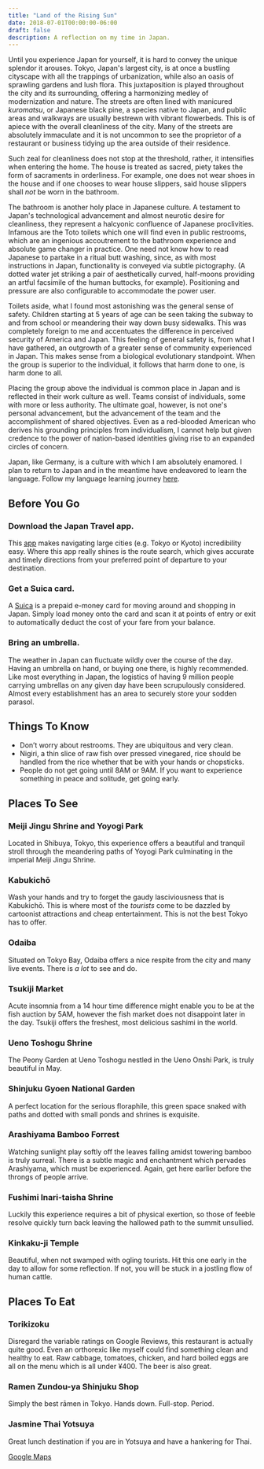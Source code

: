 ```yaml
---
title: "Land of the Rising Sun"
date: 2018-07-01T00:00:00-06:00
draft: false
description: A reflection on my time in Japan.
---
```


Until you experience Japan for yourself, it is hard to convey the unique splendor it arouses. Tokyo, Japan's largest city, is at once a bustling cityscape with all the trappings of urbanization, while also an oasis of sprawling gardens and lush flora. This juxtaposition is played throughout the city and its surrounding, offering a harmonizing medley of modernization and nature. The streets are often lined with manicured *kuromatsu*, or Japanese black pine, a species native to Japan, and public areas and walkways are usually bestrewn with vibrant flowerbeds. This is of apiece with the overall cleanliness of the city. Many of the streets are absolutely immaculate and it is not uncommon to see the proprietor of a restaurant or business tidying up the area outside of their residence.

Such zeal for cleanliness does not stop at the threshold, rather, it intensifies when entering the home. The house is treated as sacred, piety takes the form of sacraments in orderliness. For example, one does not wear shoes in the house and if one chooses to wear house slippers, said house slippers shall *not* be worn in the bathroom.

The bathroom is another holy place in Japanese culture. A testament to Japan's technological advancement and almost neurotic desire for cleanliness, they represent a halcyonic confluence of Japanese proclivities. Infamous are the Toto toilets which one will find even in public restrooms, which are an ingenious accoutrement to the bathroom experience and absolute game changer in practice. One need not know how to read Japanese to partake in a ritual butt washing, since, as with most instructions in Japan, functionality is conveyed via subtle pictography. (A dotted water jet striking a pair of aesthetically curved, half-moons providing an artful facsimile of the human buttocks, for example). Positioning and pressure are also configurable to accommodate the power user.

Toilets aside, what I found most astonishing was the general sense of safety. Children starting at 5 years of age can be seen taking the subway to and from school or meandering their way down busy sidewalks. This was completely foreign to me and accentuates the difference in perceived security of America and Japan. This feeling of general safety is, from what I have gathered, an outgrowth of a greater sense of community experienced in Japan. This makes sense from a biological evolutionary standpoint. When the group is superior to the individual, it follows that harm done to one, is harm done to all.

Placing the group above the individual is common place in Japan and is reflected in their work culture as well. Teams consist of individuals, some with more or less authority. The ultimate goal, however, is not one's personal advancement, but the advancement of the team and the accomplishment of shared objectives. Even as a red-blooded American who derives his grounding principles from individualism, I cannot help but given credence to the power of nation-based identities giving rise to an expanded circles of concern.

Japan, like Germany, is a culture with which I am absolutely enamored. I plan to return to Japan and in the meantime have endeavored to learn the language. Follow my language learning journey [here](https://nickolaskraus.io/japanese/).

## Before You Go

### Download the Japan Travel app.
This [app](https://www.navitime.co.jp/pcstorage/html/japan_travel/english/) makes navigating large cities (e.g. Tokyo or Kyoto) incredibility easy. Where this app really shines is the route search, which gives accurate and timely directions from your preferred point of departure to your destination.

### Get a Suica card.
A [Suica](http://www.jreast.co.jp/e/pass/suica.html) is a prepaid e-money card for moving around and shopping in Japan. Simply load money onto the card and scan it at points of entry or exit to automatically deduct the cost of your fare from your balance.

### Bring an umbrella.
The weather in Japan can fluctuate wildly over the course of the day. Having an umbrella on hand, or buying one there, is highly recommended. Like most everything in Japan, the logistics of having 9 million people carrying umbrellas on any given day have been scrupulously considered. Almost every establishment has an area to securely store your sodden parasol.

## Things To Know
* Don’t worry about restrooms. They are ubiquitous and very clean.
* Nigiri, a thin slice of raw fish over pressed vinegared, rice should be handled from the rice whether that be with your hands or chopsticks.
* People do not get going until 8AM or 9AM. If you want to experience something in peace and solitude, get going early.

## Places To See

### Meiji Jingu Shrine and Yoyogi Park
Located in Shibuya, Tokyo, this experience offers a beautiful and tranquil stroll through the meandering paths of Yoyogi Park culminating in the imperial Meiji Jingu Shrine.

### Kabukichō
Wash your hands and try to forget the gaudy lasciviousness that is Kabukichō. This is where most of the *tourists* come to be dazzled by cartoonist attractions and cheap entertainment. This is not the best Tokyo has to offer.

### Odaiba
Situated on Tokyo Bay, Odaiba offers a nice respite from the city and many live events. There is *a lot* to see and do.

### Tsukiji Market
Acute insomnia from a 14 hour time difference might enable you to be at the fish auction by 5AM, however the fish market does not disappoint later in the day. Tsukiji offers the freshest, most delicious sashimi in the world.

### Ueno Toshogu Shrine
The Peony Garden at Ueno Toshogu nestled in the Ueno Onshi Park, is truly beautiful in May.

### Shinjuku Gyoen National Garden
A perfect location for the serious floraphile, this green space snaked with paths and dotted with small ponds and shrines is exquisite.

### Arashiyama Bamboo Forrest
Watching sunlight play softly off the leaves falling amidst towering bamboo is truly surreal. There is a subtle magic and enchantment which pervades Arashiyama, which must be experienced. Again, get here earlier before the throngs of people arrive.

### Fushimi Inari-taisha Shrine
Luckily this experience requires a bit of physical exertion, so those of feeble resolve quickly turn back leaving the hallowed path to the summit unsullied.

### Kinkaku-ji Temple
Beautiful, when not swamped with ogling tourists. Hit this one early in the day to allow for some reflection. If not, you will be stuck in a jostling flow of human cattle.

## Places To Eat

### Torikizoku
Disregard the variable ratings on Google Reviews, this restaurant is actually quite good. Even an orthorexic like myself could find something clean and healthy to eat. Raw cabbage, tomatoes, chicken, and hard boiled eggs are all on the menu which is all under ¥400. The beer is also great.

### Ramen Zundou-ya Shinjuku Shop
Simply the best rāmen in Tokyo. Hands down. Full-stop. Period.

### Jasmine Thai Yotsuya
Great lunch destination if you are in Yotsuya and have a hankering for Thai.

[Google Maps](https://drive.google.com/open?id=1r_SzJ2t8kyvXsvWH48raxZpN8OcLVe0J&usp=sharing)
